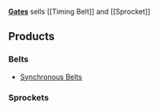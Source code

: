 [**Gates**](http://www.gates.com/products/industrial/industrial-belts) sells [[Timing Belt]] and [[Sprocket]]

## Products
### Belts
* [Synchronous Belts](https://en.wikipedia.org/wiki/Toothed_belt)

### Sprockets